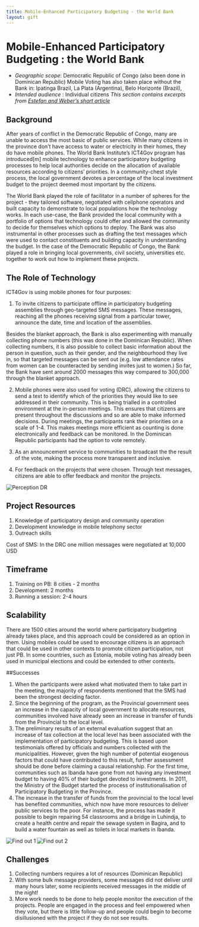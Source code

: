 ```yaml
---
title: Mobile-Enhanced Participatory Budgeting - the World Bank
layout: gift
---
```


# Mobile-Enhanced Participatory Budgeting : the World Bank


* *Geographic scope*: Democratic Republic of Congo (also been done in Dominican Republic)
Mobile Voting has also taken place without the Bank in: Ipatinga Brazil, La Plata (Argentina), Belo Horizonte (Brazil),
* *Intended audience* : Individual citizens
*This section contains excerpts from [Estefan and Weber’s short article](http://bit.ly/ITseQN)*


## Background
After years of conflict in the Democratic Republic of Congo, many are unable to access the most basic of public services. While many citizens in the province don’t have access to water or electricity in their homes, they do have mobile phones. The World Bank Institute’s ICT4Gov program has introduced[m] mobile technology to enhance participatory budgeting processes to help local authorities decide on the allocation of available resources according to citizens’ priorities. In a community-chest style process, the local government devotes a percentage of the local investment budget to the project deemed most important by the citizens.


The World Bank played the role of facilitator in a number of spheres for the project - they tailored software, negotiated with cellphone operators and built capacity to demonstrate to local populations how the technology works. In each use-case, the Bank provided the local community with a portfolio of options that technology could offer and allowed the community to decide for themselves which options to deploy. The Bank was also instrumental in other processes such as drafting the text messages which were used to contact constituents and building capacity in understanding the budget. In the case of the Democratic Republic of Congo, the Bank played a role in bringing local governments, civil society, universities etc. together to work out how to implement these projects.


## The Role of Technology
ICT4Gov is using mobile phones for four purposes:

1. To invite citizens to participate offline in participatory budgeting assemblies through geo-targeted SMS messages. These messages, reaching all the phones receiving signal from a particular tower, announce the date, time and location of the assemblies.


Besides the blanket approach, the Bank is also experimenting with manually collecting phone numbers (this was done in the Dominican Republic). When collecting numbers, it is also possible to collect basic information about the person in question, such as their gender, and the neighbourhood they live in, so that targeted messages can be sent out (e.g. low attendance rates from women can be counteracted by sending invites just to women.) So far, the Bank have sent around 2000 messages this way compared to 300,000 through the blanket approach.


2. Mobile phones were also used for voting (DRC), allowing the citizens to send a text to identify which of the priorities they would like to see addressed in their community. This is being trialled in a controlled environment at the in-person meetings. This ensures that citizens are present throughout the discussions and so are able to make informed decisions. During meetings, the participants rank their priorities on a scale of 1-4. This makes meetings more efficient as counting is done electronically and feedback can be monitored. In the Dominican Republic participants had the option to vote remotely.


3. As an announcement service to communities to broadcast the the result of the vote, making the process more transparent and inclusive.


4. For feedback on the projects that were chosen. Through text messages, citizens are able to offer feedback and monitor the projects.

![Perception DR](http://farm8.staticflickr.com/7245/7272472242_b6fddae950_o.png)

## Project Resources
1. Knowledge of participatory design and community operation
2. Development knowledge in mobile telephony sector
3. Outreach skills

Cost of SMS: In the DRC one million messages were negotiated at 10,000 USD

## Timeframe

1. Training on PB: 8 cities - 2 months
2. Development: 2 months
3. Running a session: 2-4 hours


## Scalability
There are 1500 cities around the world where participatory budgeting already takes place, and this approach could be considered as an option in them. Using mobiles could be used to encourage citizens is an approach that could be used in other contexts to promote citizen participation, not just PB.  In some countries, such as Estonia, mobile voting has already been used in municipal elections and could be extended to other contexts.


##Successes
1. When the participants were asked what motivated them to take part in the meeting, the majority of respondents mentioned that the SMS had been the strongest deciding factor.
2. Since the beginning of the program, as the Provincial government sees an increase in the capacity of local government to allocate resources, communities involved have already seen an increase in transfer of funds from the Provincial to the local level.
3. The preliminary results of an external evaluation suggest that an increase of tax collection at the local level has been associated with the implementation of participatory budgeting. This is based upon testimonials offered by officials and numbers collected with the municipalities. However, given the high number of potential exogenous factors that could have contributed to this result, further assessment should be done before claiming a causal relationship. For the first time, communities such as Ibanda have gone from not having any investment budget to having 40% of their budget devoted to investments. In 2011, the Ministry of the Budget started the process of institutionalisation of Participatory Budgeting in the Province.
4. The increase in the transfer of funds from the provincial to the local level has benefited communities, which now have more resources to deliver public services to the poor. For instance, the process has made it possible to begin repairing 54 classrooms and a bridge in Luhindja, to create a health centre and repair the sewage system in Bagira, and to build a water fountain as well as toilets in local markets in Ibanda.

![Find out 1](http://farm9.staticflickr.com/8164/7272472560_8927543833_o.png)
![Find out 2](http://farm9.staticflickr.com/8017/7272472430_cea740fd6d_o.png)

## Challenges
1. Collecting numbers requires a lot of resources (Dominican Republic)
2. With some bulk message providers, some messages did not deliver until many hours later, some recipients received messages in the middle of the night!
3. More work needs to be done to help people monitor the execution of the projects. People are engaged in the process and feel empowered when they vote, but there is little follow-up and people could begin to become disillusioned with the project if they do not see results.
